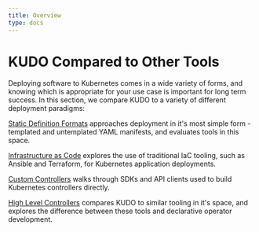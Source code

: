 ```yaml
---
title: Overview
type: docs
---
```


# KUDO Compared to Other Tools

Deploying software to Kubernetes comes in a wide variety of forms, and knowing which is appropriate for your use case is important for long term success. In this section, we compare KUDO to a variety of different deployment paradigms:

[Static Definition Formats](/docs/comparison/static-yaml.html) approaches deployment in it's most simple form - templated and untemplated YAML manifests, and evaluates tools in this space.

[Infrastructure as Code](/docs/comparison/infrastructure-as-code.html) explores the use of traditional IaC tooling, such as Ansible and Terraform, for Kubernetes application deployments.

[Custom Controllers](/docs/comparison/custom-controllers.html) walks through SDKs and API clients used to build Kubernetes controllers directly.

[High Level Controllers](/docs/comparison/high-level-controllers.html) compares KUDO to similar tooling in it's space, and explores the difference between these tools and declarative operator development.
